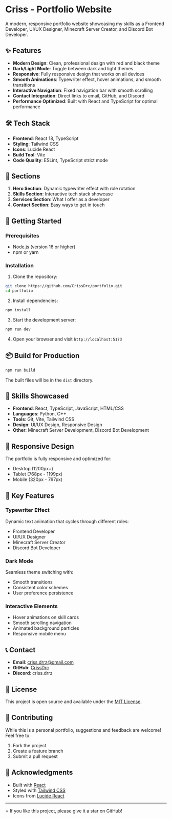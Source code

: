 # Criss - Portfolio Website

A modern, responsive portfolio website showcasing my skills as a Frontend Developer, UI/UX Designer, Minecraft Server Creator, and Discord Bot Developer.

## ✨ Features

- **Modern Design**: Clean, professional design with red and black theme
- **Dark/Light Mode**: Toggle between dark and light themes
- **Responsive**: Fully responsive design that works on all devices
- **Smooth Animations**: Typewriter effect, hover animations, and smooth transitions
- **Interactive Navigation**: Fixed navigation bar with smooth scrolling
- **Contact Integration**: Direct links to email, GitHub, and Discord
- **Performance Optimized**: Built with React and TypeScript for optimal performance

## 🛠️ Tech Stack

- **Frontend**: React 18, TypeScript
- **Styling**: Tailwind CSS
- **Icons**: Lucide React
- **Build Tool**: Vite
- **Code Quality**: ESLint, TypeScript strict mode

## 🎨 Sections

1. **Hero Section**: Dynamic typewriter effect with role rotation
2. **Skills Section**: Interactive tech stack showcase
3. **Services Section**: What I offer as a developer
4. **Contact Section**: Easy ways to get in touch

## 🚀 Getting Started

### Prerequisites

- Node.js (version 16 or higher)
- npm or yarn

### Installation

1. Clone the repository:
```bash
git clone https://github.com/CrissDrc/portfolio.git
cd portfolio
```

2. Install dependencies:
```bash
npm install
```

3. Start the development server:
```bash
npm run dev
```

4. Open your browser and visit `http://localhost:5173`

## 📦 Build for Production

```bash
npm run build
```

The built files will be in the `dist` directory.

## 🎯 Skills Showcased

- **Frontend**: React, TypeScript, JavaScript, HTML/CSS
- **Languages**: Python, C++
- **Tools**: Git, Vite, Tailwind CSS
- **Design**: UI/UX Design, Responsive Design
- **Other**: Minecraft Server Development, Discord Bot Development

## 📱 Responsive Design

The portfolio is fully responsive and optimized for:
- Desktop (1200px+)
- Tablet (768px - 1199px)
- Mobile (320px - 767px)

## 🌟 Key Features

### Typewriter Effect
Dynamic text animation that cycles through different roles:
- Frontend Developer
- UI/UX Designer
- Minecraft Server Creator
- Discord Bot Developer

### Dark Mode
Seamless theme switching with:
- Smooth transitions
- Consistent color schemes
- User preference persistence

### Interactive Elements
- Hover animations on skill cards
- Smooth scrolling navigation
- Animated background particles
- Responsive mobile menu

## 📞 Contact

- **Email**: criss.drrz@gmail.com
- **GitHub**: [CrissDrc](https://github.com/CrissDrc)
- **Discord**: criss.drrz

## 📄 License

This project is open source and available under the [MIT License](LICENSE).

## 🤝 Contributing

While this is a personal portfolio, suggestions and feedback are welcome! Feel free to:
1. Fork the project
2. Create a feature branch
3. Submit a pull request

## 🙏 Acknowledgments

- Built with [React](https://reactjs.org/)
- Styled with [Tailwind CSS](https://tailwindcss.com/)
- Icons from [Lucide React](https://lucide.dev/)

---

⭐ If you like this project, please give it a star on GitHub!
